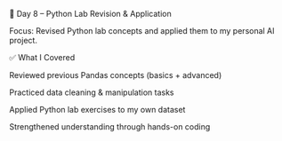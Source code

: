 📅 Day 8 – Python Lab Revision & Application

Focus: Revised Python lab concepts and applied them to my personal AI project.

✅ What I Covered

Reviewed previous Pandas concepts (basics + advanced)

Practiced data cleaning & manipulation tasks

Applied Python lab exercises to my own dataset

Strengthened understanding through hands-on coding
